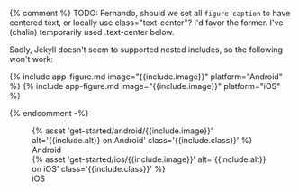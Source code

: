 {% comment %}
TODO: Fernando, should we set all `figure-caption` to have centered text,
      or locally use class="text-center"? I'd favor the former.
      I've (chalin) temporarily used .text-center below.

Sadly, Jekyll doesn't seem to supported nested includes, so the following won't work:

  {% include app-figure.md image="{{include.image}}" platform="Android" %}
  {% include app-figure.md image="{{include.image}}" platform="iOS" %}

{% endcomment -%}

<figure class="site-figure">
  <div class="site-figure-container">
      {% asset 'get-started/android/{{include.image}}'
          alt='{{include.alt}} on Android'
          class='{{include.class}}' %}
      <figcaption class="figure-caption">Android</figcaption>
  </div>
  <div class="site-figure-container">
      {% asset 'get-started/ios/{{include.image}}'
          alt='{{include.alt}} on iOS'
          class='{{include.class}}' %}
      <figcaption class="figure-caption">iOS</figcaption>
  </div>
</figure>
